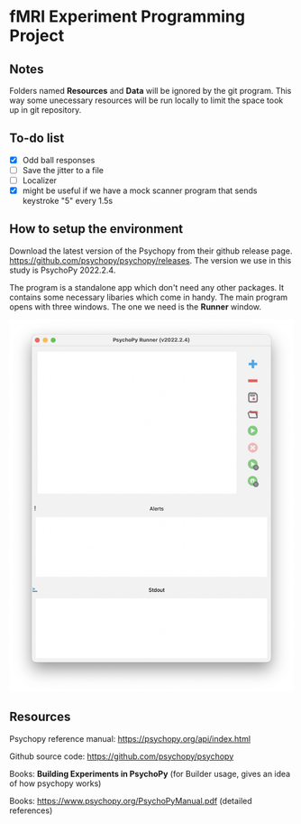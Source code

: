 # fMRI Experiment Programming Project
## Notes

Folders named **Resources** and **Data** will be ignored by the git program. This way some unecessary resources will be run locally to limit the space took up in git repository.


## To-do list

- [x] Odd ball responses
- [ ] Save the jitter to a file
- [ ] Localizer
- [x] might be useful if we have a mock scanner program that sends keystroke "5" every 1.5s

## How to setup the environment

Download the latest version of the Psychopy from their github release page. https://github.com/psychopy/psychopy/releases. The version we use in this study is PsychoPy 2022.2.4.

The program is a standalone app which don't need any other packages. It contains some necessary libaries which come in handy. The main program opens with three windows. The one we need is the **Runner** window.

![runner_picture.png](https://github.com/ChengranAA/fmri_project_um/blob/main/README.assets/runner_picture.png?raw=true)

## Resources

Psychopy reference manual: https://psychopy.org/api/index.html

Github source code: https://github.com/psychopy/psychopy

Books: **Building Experiments in PsychoPy** (for Builder usage, gives an idea of how psychopy works)

Books: https://www.psychopy.org/PsychoPyManual.pdf (detailed references)
